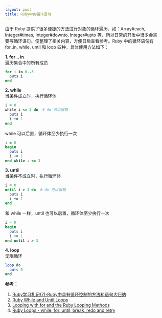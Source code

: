 ```yaml
---
layout: post
title: Ruby中的循环语句
---
```


由于 Ruby 提供了很多便捷的方法进行对象的循环遍历，如：Array#each, Integer#times, Integer#downto, Integer#upto 等，所以日常的开发中很少会需要写循环语句。便整理了相关内容，方便日后查看参考。Ruby 中的循环语句有 for..in, while, until 和 loop  四种，具体使用方法如下：

**1. for .. in**  
遍历集合中的所有成员

```ruby
for i in 0..3
  puts i
end
```

**2. while**  
当条件成立时，执行循环体

```ruby
i = 0
while i <= 3 do  # do 可以省略
  puts i
  i += 1
end
```

while 可以后置，循环体至少执行一次

```ruby
i = 0
begin
  puts i
  i += 1
end while i <= 3
```

**3. until**  
当条件不成立时，执行循环体

```ruby
i = 0
until i > 3 do  # do 可以省略
  puts i
  i += 1
end
```

和 while 一样，until 也可以后置，循环体至少执行一次

```ruby
i = 0
begin
  puts i
  i += 1
end until i > 3
```

**4. loop**  
无限循环

```ruby
loop do
  puts 0 
end
```

**参考：**

1. [Ruby学习札记(7)-Ruby中具有循环控制的方法和语句大归纳](http://blog.csdn.net/daydreamingboy/article/details/6725328)
2. [Ruby While and Until Loops](http://www.techotopia.com/index.php/Ruby_While_and_Until_Loops)
3. [Looping with for and the Ruby Looping Methods](http://www.techotopia.com/index.php/Looping_with_for_and_the_Ruby_Looping_Methods)
4. [Ruby Loops - while, for, until, break, redo and retry](http://www.tutorialspoint.com/ruby/ruby_loops.htm)
